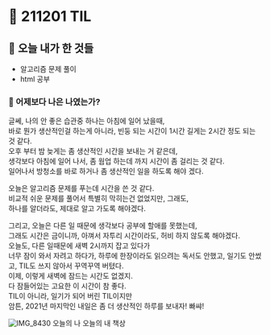# :rocket: 211201 TIL

## :seedling: 오늘 내가 한 것들

- 알고리즘 문제 풀이
- html 공부

### :muscle: 어제보다 나은 나였는가?

글쎄,
나의 안 좋은 습관중 하나는 아침에 일어 났을때,  
바로 뭔가 생산적인걸 하는게 아니라, 빈둥 되는 시간이 1시간 길게는 2시간 정도 되는 것 같다.  
오후 부터 밤 늦게는 좀 생산적인 시간을 보내는 거 같은데,  
생각보다 아침에 일어 나서, 좀 웜업 하는데 까지 시간이 좀 걸리는 것 같다.  
일어나서 방청소를 바로 하거나 좀 생산적인 일을 하도록 해야 겠다.

오늘은 알고리즘 문제를 푸는데 시간을 쓴 것 같다.  
비교적 쉬운 문제를 풀어서 특별히 막히는건 없었지만, 그래도,  
하나를 알더라도, 제대로 알고 가도록 해야겠다.

그리고, 오늘은 다른 일 때문에 생각보다 공부에 할애를 못했는데,  
그래도 시간은 금이니까, 아껴서 자투리 시간이라도, 허비 하지 않도록 해야겠다.  
오늘도, 다른 일때문에 새벽 2시까지 잡고 있다가  
너무 잠이 와서 자려고 하다가, 하루에 한장이라도 읽으려는 독서도 안했고, 일기도 안썼고, TIL도 쓰지 않아서 꾸역꾸역 버텼다.  
이제, 이렇게 새벽에 잠드는 시간도 없겠지.  
다 잠들어있는 고요한 이 시간이 참 좋다.  
TIL이 아니라, 일기가 되어 버린 TIL이지만  
암튼, 2021년 마지막인 내일은 좀 더 생산적인 하루를 보내자! 빠쌰!

![IMG_8430](https://user-images.githubusercontent.com/88166362/147779956-6122b563-2cf6-4614-8e30-3e715b68018e.jpeg)
오늘의 나 오늘의 내 책상 
